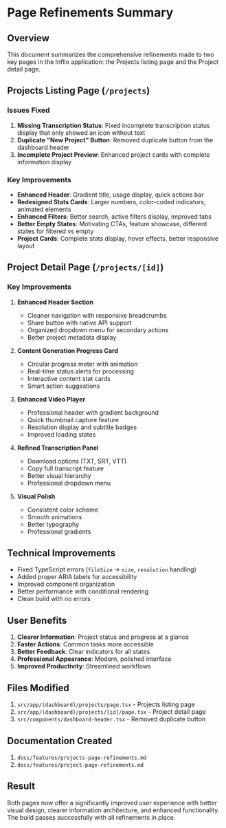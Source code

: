 # Page Refinements Summary

## Overview
This document summarizes the comprehensive refinements made to two key pages in the Inflio application: the Projects listing page and the Project detail page.

## Projects Listing Page (`/projects`)

### Issues Fixed
1. **Missing Transcription Status**: Fixed incomplete transcription status display that only showed an icon without text
2. **Duplicate "New Project" Button**: Removed duplicate button from the dashboard header
3. **Incomplete Project Preview**: Enhanced project cards with complete information display

### Key Improvements
- **Enhanced Header**: Gradient title, usage display, quick actions bar
- **Redesigned Stats Cards**: Larger numbers, color-coded indicators, animated elements
- **Enhanced Filters**: Better search, active filters display, improved tabs
- **Better Empty States**: Motivating CTAs, feature showcase, different states for filtered vs empty
- **Project Cards**: Complete stats display, hover effects, better responsive layout

## Project Detail Page (`/projects/[id]`)

### Key Improvements
1. **Enhanced Header Section**
   - Cleaner navigation with responsive breadcrumbs
   - Share button with native API support
   - Organized dropdown menu for secondary actions
   - Better project metadata display

2. **Content Generation Progress Card**
   - Circular progress meter with animation
   - Real-time status alerts for processing
   - Interactive content stat cards
   - Smart action suggestions

3. **Enhanced Video Player**
   - Professional header with gradient background
   - Quick thumbnail capture feature
   - Resolution display and subtitle badges
   - Improved loading states

4. **Refined Transcription Panel**
   - Download options (TXT, SRT, VTT)
   - Copy full transcript feature
   - Better visual hierarchy
   - Professional dropdown menu

5. **Visual Polish**
   - Consistent color scheme
   - Smooth animations
   - Better typography
   - Professional gradients

## Technical Improvements
- Fixed TypeScript errors (`fileSize` → `size`, `resolution` handling)
- Added proper ARIA labels for accessibility
- Improved component organization
- Better performance with conditional rendering
- Clean build with no errors

## User Benefits
1. **Clearer Information**: Project status and progress at a glance
2. **Faster Actions**: Common tasks more accessible
3. **Better Feedback**: Clear indicators for all states
4. **Professional Appearance**: Modern, polished interface
5. **Improved Productivity**: Streamlined workflows

## Files Modified
1. `src/app/(dashboard)/projects/page.tsx` - Projects listing page
2. `src/app/(dashboard)/projects/[id]/page.tsx` - Project detail page
3. `src/components/dashboard-header.tsx` - Removed duplicate button

## Documentation Created
1. `docs/features/projects-page-refinements.md`
2. `docs/features/project-page-refinements.md`

## Result
Both pages now offer a significantly improved user experience with better visual design, clearer information architecture, and enhanced functionality. The build passes successfully with all refinements in place. 